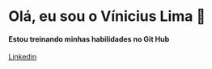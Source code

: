 <h1>Olá, eu sou o Vínicius Lima 👋</h1>
<h4>Estou treinando minhas habilidades no Git Hub</h4>
<a href="//www.linkedin.com/in/viniciusylima">Linkedin</a>
